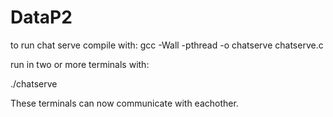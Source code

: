 # DataP2

to run chat serve compile with:
gcc -Wall -pthread -o chatserve chatserve.c

run in two or more terminals with:

./chatserve

These terminals can now communicate with eachother.
